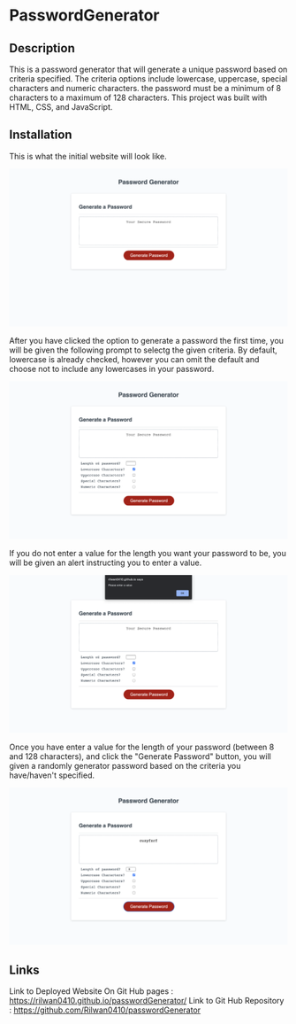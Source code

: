 # PasswordGenerator

## Description

This is a password generator that will generate a unique password based on criteria specified. The criteria options include lowercase, uppercase, special characters and numeric characters. the password must be a minimum of 8 characters to a maximum of 128 characters. This project was built with HTML, CSS, and JavaScript.

## Installation

This is what the initial website will look like.

![](/img/base-website-img.png)


After you have clicked the option to generate a password the first time, you will be given the following prompt to selectg the given criteria. By default, lowercase is already checked, however you can omit the default and choose not to include any lowercases in your password.

![](/img/after-clicked-generate-password-img.png)



If you do not enter a value for the length you want your password to be, you will be given an alert instructing you to enter a value.

![](/img/enter-a-value-error-img.png)


Once you have enter a value for the length of your password (between 8 and 128 characters), and click the "Generate Password" button, you will given a randomly generator password based on the criteria you have/haven't specified.

![](/img/password-generated-img.png)


## Links 

Link to Deployed Website On Git Hub pages : https://rilwan0410.github.io/passwordGenerator/
Link to Git Hub Repository : https://github.com/Rilwan0410/passwordGenerator